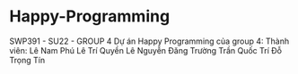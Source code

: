 # Happy-Programming
SWP391 - SU22 - GROUP 4
Dự án Happy Programming của group 4:
Thành viên:
Lê Nam Phú
Lê Trí Quyền
Lê Nguyễn Đăng Trường
Trần Quốc Trí
Đỗ Trọng Tín
